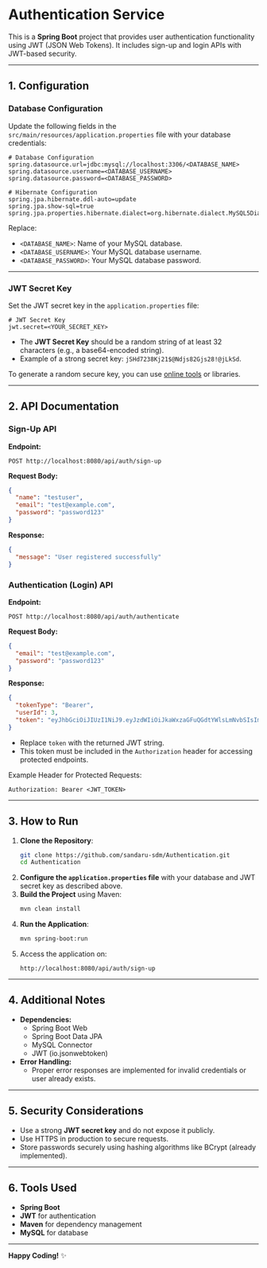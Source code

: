 # Authentication Service

This is a **Spring Boot** project that provides user authentication functionality using JWT (JSON Web Tokens). It includes sign-up and login APIs with JWT-based security.

---

## 1. Configuration

### Database Configuration
Update the following fields in the `src/main/resources/application.properties` file with your database credentials:

```properties
# Database Configuration
spring.datasource.url=jdbc:mysql://localhost:3306/<DATABASE_NAME>
spring.datasource.username=<DATABASE_USERNAME>
spring.datasource.password=<DATABASE_PASSWORD>

# Hibernate Configuration
spring.jpa.hibernate.ddl-auto=update
spring.jpa.show-sql=true
spring.jpa.properties.hibernate.dialect=org.hibernate.dialect.MySQL5Dialect
```

Replace:
- `<DATABASE_NAME>`: Name of your MySQL database.
- `<DATABASE_USERNAME>`: Your MySQL database username.
- `<DATABASE_PASSWORD>`: Your MySQL database password.

---

### JWT Secret Key
Set the JWT secret key in the `application.properties` file:

```properties
# JWT Secret Key
jwt.secret=<YOUR_SECRET_KEY>
```

- The **JWT Secret Key** should be a random string of at least 32 characters (e.g., a base64-encoded string).
- Example of a strong secret key: `jSHd7238Kj21$@Ndjs82Gjs28!@jLkSd`.

To generate a random secure key, you can use [online tools](https://randomkeygen.com/) or libraries.

---

## 2. API Documentation

### Sign-Up API

**Endpoint:**
```
POST http://localhost:8080/api/auth/sign-up
```

**Request Body:**
```json
{
  "name": "testuser",
  "email": "test@example.com",
  "password": "password123"
}
```

**Response:**
```json
{
  "message": "User registered successfully"
}
```

### Authentication (Login) API

**Endpoint:**
```
POST http://localhost:8080/api/auth/authenticate
```

**Request Body:**
```json
{
  "email": "test@example.com",
  "password": "password123"
}
```

**Response:**
```json
{
  "tokenType": "Bearer",
  "userId": 3,
  "token": "eyJhbGciOiJIUzI1NiJ9.eyJzdWIiOiJkaWxzaGFuQGdtYWlsLmNvbSIsImlhdCI6MTczNDM0OTA5OSwiZXhwIjoxNzM0NDM1NDk5fQ.L1YsxXlGuMjUH2YyWGitPk0Yitmii-Ku4bmdaalA7kE"
}
```

- Replace `token` with the returned JWT string.
- This token must be included in the `Authorization` header for accessing protected endpoints.

Example Header for Protected Requests:
```http
Authorization: Bearer <JWT_TOKEN>
```

---

## 3. How to Run

1. **Clone the Repository**:
   ```bash
   git clone https://github.com/sandaru-sdm/Authentication.git
   cd Authentication
   ```
2. **Configure the `application.properties` file** with your database and JWT secret key as described above.
3. **Build the Project** using Maven:
   ```bash
   mvn clean install
   ```
4. **Run the Application**:
   ```bash
   mvn spring-boot:run
   ```
5. Access the application on:
   ```
   http://localhost:8080/api/auth/sign-up
   ```

---

## 4. Additional Notes

- **Dependencies:**
  - Spring Boot Web
  - Spring Boot Data JPA
  - MySQL Connector
  - JWT (io.jsonwebtoken)
- **Error Handling:**
  - Proper error responses are implemented for invalid credentials or user already exists.

---

## 5. Security Considerations

- Use a strong **JWT secret key** and do not expose it publicly.
- Use HTTPS in production to secure requests.
- Store passwords securely using hashing algorithms like BCrypt (already implemented).

---

## 6. Tools Used

- **Spring Boot**
- **JWT** for authentication
- **Maven** for dependency management
- **MySQL** for database

---

**Happy Coding!** ✨
